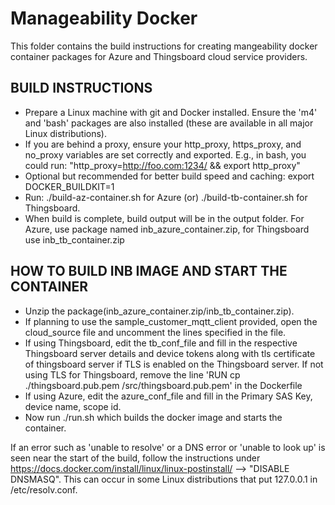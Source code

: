 # Manageability Docker
This folder contains the build instructions for creating mangeability docker container packages for Azure and Thingsboard cloud service providers.


## BUILD INSTRUCTIONS

* Prepare a Linux machine with git and Docker installed.  Ensure the 'm4' and 'bash' packages are also installed (these are available in all major Linux distributions).
* If you are behind a proxy, ensure your http_proxy, https_proxy, and no_proxy variables are set correctly and exported.  E.g., in bash, you could run: "http_proxy=http://foo.com:1234/ && export http_proxy"
* Optional but recommended for better build speed and caching: export DOCKER_BUILDKIT=1
* Run: ./build-az-container.sh for Azure (or) ./build-tb-container.sh for Thingsboard. 
* When build is complete, build output will be in the output folder. For Azure, use package named inb_azure_container.zip, for Thingsboard use inb_tb_container.zip

## HOW TO BUILD INB IMAGE AND START THE CONTAINER

* Unzip the package(inb_azure_container.zip/inb_tb_container.zip).
* If planning to use the sample_customer_mqtt_client provided, open the cloud_source file and uncomment the lines specified in the file.
* If using Thingsboard, edit the tb_conf_file and fill in the respective Thingsboard server details and device tokens along with tls certificate of thingsboard server if TLS is enabled on the Thingsboard server. If not using TLS for Thingsboard, remove the line 'RUN cp ./thingsboard.pub.pem /src/thingsboard.pub.pem' in the Dockerfile
* If using Azure, edit the azure_conf_file and fill in the Primary SAS Key, device name, scope id.
* Now run ./run.sh which builds the docker image and starts the container.


If an error such as 'unable to resolve' or a DNS error or 'unable to look up' is seen near the start of the build, follow the instructions under https://docs.docker.com/install/linux/linux-postinstall/ --> "DISABLE DNSMASQ".  This can occur in some Linux distributions that put 127.0.0.1 in /etc/resolv.conf.

